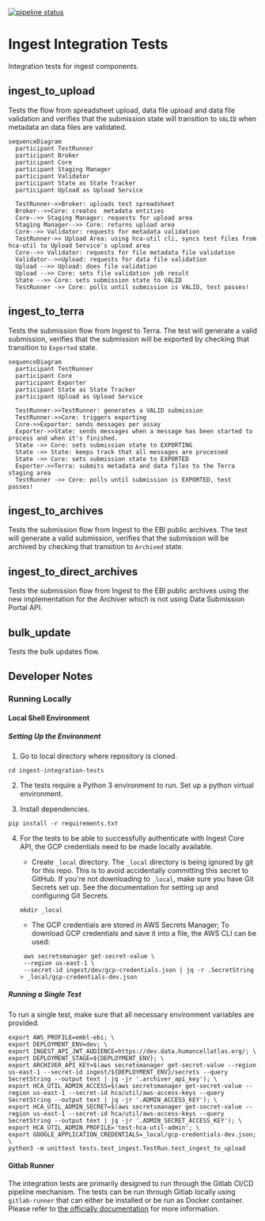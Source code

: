 [![pipeline status](https://gitlab.ebi.ac.uk/hca/ingest-integration-tests/badges/dev/pipeline.svg)](https://gitlab.ebi.ac.uk/hca/ingest-integration-tests/-/commits/dev)


# Ingest Integration Tests
Integration tests for ingest components.

## ingest_to_upload

Tests the flow from spreadsheet upload, data file upload and data file validation and verifies that the submission state will transition to `VALID` when metadata an data files are validated.


```mermaid
sequenceDiagram
  participant TestRunner
  participant Broker
  participant Core
  participant Staging Manager
  participant Validator
  participant State as State Tracker
  participant Upload as Upload Service

  TestRunner->>Broker: uploads test spreadsheet
  Broker-->>Core: creates  metadata entities
  Core-->> Staging Manager: requests for upload area
  Staging Manager-->> Core: returns upload area
  Core-->> Validator: requests for metadata validation
  TestRunner->> Upload Area: using hca-util cli, syncs test files from hca-util to Upload Service's upload area
  Core-->> Validator: requests for file metadata file validation
  Validator-->>Upload: requests for data file validation
  Upload -->> Upload: does file validation
  Upload -->> Core: sets file validation job result
  State -->> Core: sets submission state to VALID
  TestRunner ->> Core: polls until submission is VALID, test passes!
```

## ingest_to_terra
Tests the submission flow from Ingest to Terra. The test will generate a valid submission, verifies that the submission will be exported by checking that transition to `Exported` state.
```mermaid
sequenceDiagram
  participant TestRunner
  participant Core
  participant Exporter
  participant State as State Tracker
  participant Upload as Upload Service

  TestRunner->>TestRunner: generates a VALID submission
  TestRunner->>Core: triggers exporting
  Core->>Exporter: sends messages per assay
  Exporter->>State: sends messages when a message has been started to process and when it's finished.
  State ->> Core: sets submission state to EXPORTING
  State ->> State: keeps track that all messages are processed
  State ->> Core: sets submission state to EXPORTED
  Exporter->>Terra: submits metadata and data files to the Terra staging area
  TestRunner ->> Core: polls until submission is EXPORTED, test passes!
```
## ingest_to_archives
Tests the submission flow from Ingest to the EBI public archives. The test will generate a valid submission, verifies that the submission will be archived by checking that transition to `Archived` state.

## ingest_to_direct_archives
Tests the submission flow from Ingest to the EBI public archives using the new implementation for the Archiver which is not using Data Submission Portal API.

## bulk_update
Tests the bulk updates flow. 


## Developer Notes

### Running Locally

#### Local Shell Environment

##### Setting Up the Environment
1. Go to local directory where repository is cloned.

```
cd ingest-integration-tests
```

2. The tests require a Python 3 environment to run. Set up a python virtual environment.

3. Install dependencies.

```
pip install -r requirements.txt
```
4. For the tests to be able to successfully authenticate with Ingest Core API, the GCP credentials need to be 
made locally available.

    * Create `_local` directory. The `_local` directory is being ignored by git for this repo. This is to avoid accidentally committing this secret to GitHub.
    If you're not downloading to `_local`, make sure you have Git Secrets set up. See the documentation for setting up and configuring Git Secrets.
    ```
    mkdir _local
    ```
    * The GCP credentials are stored in AWS Secrets Manager; To download GCP credentials and save it into a file, the AWS CLI can be used:
    
    ```
     aws secretsmanager get-secret-value \
     --region us-east-1 \
     --secret-id ingest/dev/gcp-credentials.json | jq -r .SecretString > _local/gcp-credentials-dev.json
    ```

##### Running a Single Test

To run a single test, make sure that all necessary environment variables are provided.

```
export AWS_PROFILE=embl-ebi; \
export DEPLOYMENT_ENV=dev; \
export INGEST_API_JWT_AUDIENCE=https://dev.data.humancellatlas.org/; \
export DEPLOYMENT_STAGE=${DEPLOYMENT_ENV}; \
export ARCHIVER_API_KEY=$(aws secretsmanager get-secret-value --region us-east-1 --secret-id ingest/${DEPLOYMENT_ENV}/secrets --query SecretString --output text | jq -jr '.archiver_api_key'); \
export HCA_UTIL_ADMIN_ACCESS=$(aws secretsmanager get-secret-value --region us-east-1 --secret-id hca/util/aws-access-keys --query SecretString --output text | jq -jr '.ADMIN_ACCESS_KEY'); \
export HCA_UTIL_ADMIN_SECRET=$(aws secretsmanager get-secret-value --region us-east-1 --secret-id hca/util/aws-access-keys --query SecretString --output text | jq -jr '.ADMIN_SECRET_ACCESS_KEY'); \
export HCA_UTIL_ADMIN_PROFILE='test-hca-util-admin'; \
export GOOGLE_APPLICATION_CREDENTIALS=_local/gcp-credentials-dev.json; \
python3 -m unittest tests.test_ingest.TestRun.test_ingest_to_upload
``` 

#### Gitlab Runner

The integration tests are primarily designed to run through the Gitlab CI/CD pipeline mechanism. The tests can be run
through Gitlab locally using `gitlab-runner` that can either be installed or be run as Docker container. Please refer
to [the officially documentation](https://docs.gitlab.com/runner/) for more information.